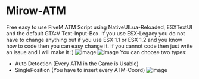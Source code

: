 # Mirow-ATM
Free easy to use FiveM ATM Script using NativeUILua-Reloaded, ESXTextUI and the default GTA:V Text-Input-Box.
If you use ESX-Legacy you do not have to change anything but if you use ESX 1.1 or ESX 1.2 and you know how to code then you can easy change it. If you cannot code then just write an issue and I will make it :)
![image](https://user-images.githubusercontent.com/95571243/191074440-24ab7869-d105-4aaa-bdb3-713c188d2dc7.png)
![image](https://user-images.githubusercontent.com/95571243/191074489-7423097f-f01f-48c4-afc9-f40472180647.png)
You can choose two types:
* Auto Detection (Every ATM in the Game is Usable)
* SinglePosition (You have to insert every ATM-Coord)
![image](https://user-images.githubusercontent.com/95571243/191074638-cb26692b-adf6-4d0c-8278-4d398e34da5e.png)
